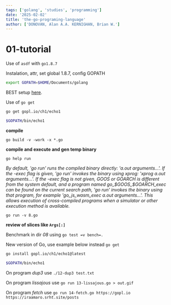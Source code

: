 ```yaml
---
tags: ['golang', 'studies', 'programming']
date: '2025-02-02'
title: 'the-go-programing-language'
author: ['DONOVAN, Alan A.A. KERNIGHAN, Brian W.'] 
---
```


# 01-tutorial

Use of `asdf` with `go1.8.7`

Instalation, attr, set global 1.8.7, config GOPATH

```sh
export GOPATH=$HOME/Documents/golang
```

BEST setup [here](https://archive.is/5EF5m).

Use of `go get`

```sh
go get gopl.io/ch1/echo1

$GOPATH/bin/echo1
```
**compile**

`go build -v -work -x *.go`

**compile and execute and gen temp binary**

`go help run`

*By default, 'go run' runs the compiled binary directly:
'a.out arguments...'.
If the -exec flag is given, 'go run' invokes the binary using xprog:
'xprog a.out arguments...'.
If the -exec flag is not given, GOOS or GOARCH is different from the
system default, and a program named go_$GOOS_$GOARCH_exec can be found
on the current search path, 'go run' invokes the binary using that program,
for example 'go_js_wasm_exec a.out arguments...'. This allows execution of
cross-compiled programs when a simulator or other execution method is
available.*

`go run -v 8.go`

**review of slices like `Args[:]`**

Benchmark in dir *08* using `go test =v bench=.`


New version of Go, use example below instead `go get`


```sh
go install gopl.io/ch1/echo1@latest

$GOPATH/bin/echo1
```

On program *dup3* use `./12-dup3 test.txt`

On program *lissajous* use `go run 13-lissajous.go > out.gif`

On program *fetch* use `go run 14-fetch.go
https://gopl.io https://iraamaro.srht.site/posts`



